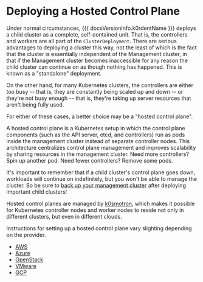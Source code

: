# Deploying a Hosted Control Plane

Under normal circumstances, {{{ docsVersionInfo.k0rdentName }}} deploys a child cluster as a complete, self-contained unit.
That is, the controllers and workers are all part of the `ClusterDeployment`. There are serious advantages to deploying
a cluster this way, not the least of which is the fact that the cluster is essentially independent of the Management cluster,
in that if the Management cluster becomes inaccessible for any reason the child cluster can continue on as though nothing
has happened. This is known as a "standalone" deployment.

On the other hand, for many Kubernetes clusters, the controllers are either too busy -- that is, they are constantly
being scaled up and down -- or they're not busy enough -- that is, they're taking up server resources that aren't being
fully used.

For either of these cases, a better choice may be a "hosted control plane". 

A hosted control plane is a Kubernetes setup in which the control plane components (such as the API server, 
etcd, and controllers) run as pods inside the management cluster instead of separate controller nodes. This 
architecture centralizes control plane management and improves scalability by sharing resources in the management cluster.
Need more controllers? Spin up another pod. Need fewer controllers? Remove some pods.

It's important to remember that if a child cluster's control plane goes down, workloads will continue on
indefinitely, but you won't be able to manage the cluster. So be sure to [back up your management cluster](../backup/index.md) after
deploying important child clusters!

Hosted control planes are managed by [k0smotron](https://k0smotron.io/), which makes it possible for Kubernetes
controller nodes and worker nodes to reside not only in different clusters, but even in different clouds.

Instructions for setting up a hosted control plane vary slighting depending on the provider.

- [AWS](hcp-aws.md)
- [Azure](hcp-azure.md)
- [OpenStack](hcp-openstack.md)
- [VMware](hcp-vmware.md)
- [GCP](hcp-gcp.md)
